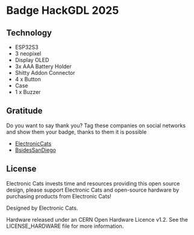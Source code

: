 # Badge HackGDL 2025

## Technology

- ESP32S3
- 3 neopixel
- Display OLED
- 3x AAA Battery Holder
- Shitty Addon Connector
- 4 x Button
- Case
- 1 x Buzzer

## Gratitude
Do you want to say thank you? Tag these companies on social networks and show them your badge, thanks to them it is possible

- [ElectronicCats](https://electroniccats.com/)
- [BsidesSanDiego](https://www.bsidessd.org/)

## License

Electronic Cats invests time and resources providing this open source design, please support Electronic Cats and open-source hardware by purchasing products from Electronic Cats!

Designed by Electronic Cats.

Hardware released under an CERN Open Hardware Licence v1.2. See the LICENSE_HARDWARE file for more information.
